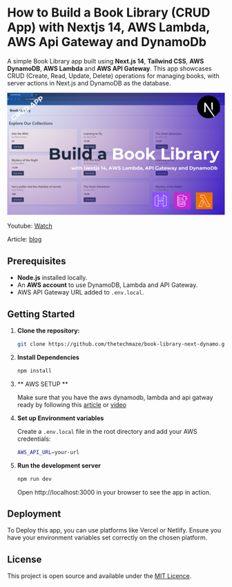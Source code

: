# How to Build a Book Library (CRUD App) with Nextjs 14, AWS Lambda, AWS Api Gateway and DynamoDb

A simple Book Library app built using **Next.js 14**, **Tailwind CSS**, **AWS DynamoDB**, **AWS Lambda** and **AWS API Gateway**. This app showcases CRUD (Create, Read, Update, Delete) operations for managing books, with server actions in Next.js and DynamoDB as the database.

![thumbnail](./thumbnail.png)

Youtube: [Watch](https://www.youtube.com/watch?v=ygBVY_Veblk)

Article: [blog](https://thetechmaze.com/blog/how-to-build-a-book-library-with-nextjs-14-aws-lambda-aws-api-gateway-and-dynamodb)

## Prerequisites

- **Node.js** installed locally.
- An **AWS account** to use DynamoDB, Lambda and API Gateway.
- AWS API Gateway URL added to `.env.local`.

## Getting Started

1.  **Clone the repository:**

    ```bash
    git clone https://github.com/thetechmaze/book-library-next-dynamo.git
    ```

2.  **Install Dependencies**

    ```bash
    npm install
    ```

3.  ** AWS SETUP **

    Make sure that you have the aws dynamodb, lambda and api gatway ready by following this [article](https://thetechmaze.com/blog/how-to-build-a-book-library-with-nextjs-14-aws-lambda-aws-api-gateway-and-dynamodb) or [video](https://www.youtube.com/watch?v=ygBVY_Veblk)

4.  **Set up Environment variables**

    Create a `.env.local` file in the root directory and add your AWS credentials:

    ```bash
    AWS_API_URL=your-url
    ```

5.  **Run the development server**

    ```bash
    npm run dev
    ```

    Open http://localhost:3000 in your browser to see the app in action.

## Deployment

To Deploy this app, you can use platforms like Vercel or Netlify. Ensure you have your environment variables set correctly on the chosen platform.

## License

This project is open source and available under the [MIT Licence](./LICENCE).
